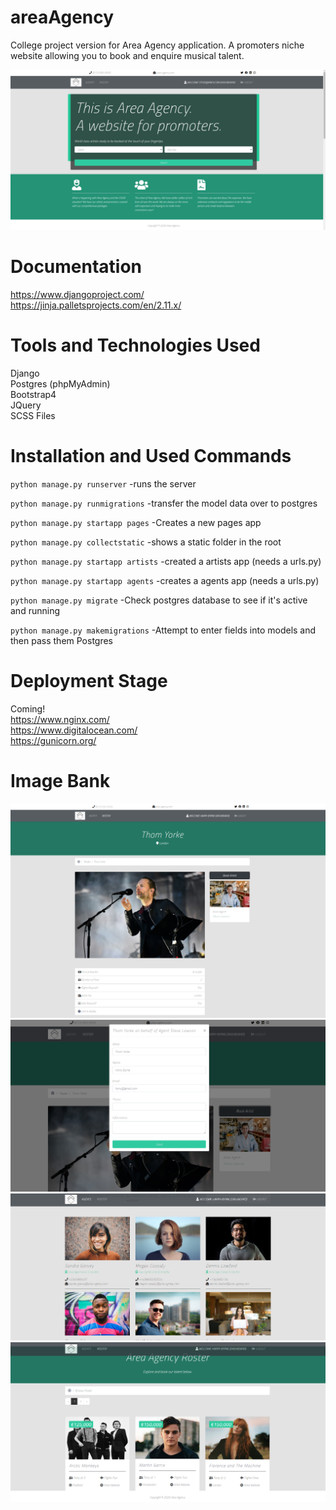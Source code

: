 # areaAgency
College project version for Area Agency application. A promoters niche website allowing you to book and enquire musical talent.

![area-agency](final_images/10.PNG)

# Documentation
https://www.djangoproject.com/ <br>
https://jinja.palletsprojects.com/en/2.11.x/

# Tools and Technologies Used
Django <br>
Postgres (phpMyAdmin) <br>
Bootstrap4 <br>
JQuery <br>
SCSS Files <br>

# Installation and Used Commands
<code>python manage.py runserver</code>
-runs the server

<code>python manage.py runmigrations</code>
-transfer the model data over to postgres

<code>python manage.py startapp pages</code>
-Creates a new pages app

<code>python manage.py collectstatic</code>
-shows a static folder in the root

<code>python manage.py startapp artists</code>
-created a artists app (needs a urls.py)

<code>python manage.py startapp agents</code>
-creates a agents app (needs a urls.py)

<code>python manage.py migrate</code>
-Check postgres database to see if it's active and running

<code>python manage.py makemigrations</code>
-Attempt to enter fields into models and then pass them Postgres


# Deployment Stage 
Coming! <br>
https://www.nginx.com/ <br>
https://www.digitalocean.com/ <br>
https://gunicorn.org/ <br>

# Image Bank

![area-agency](final_images/4.PNG)
![area-agency](final_images/5.PNG)
![area-agency](final_images/3.PNG)
![area-agency](final_images/2.PNG)
